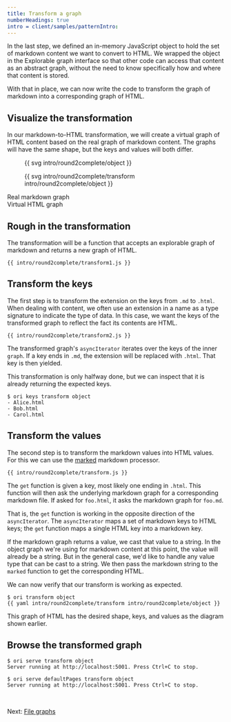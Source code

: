 ```yaml
---
title: Transform a graph
numberHeadings: true
intro = client/samples/patternIntro:
---
```


In the last step, we defined an in-memory JavaScript object to hold the set of markdown content we want to convert to HTML. We wrapped the object in the Explorable graph interface so that other code can access that content as an abstract graph, without the need to know specifically how and where that content is stored.

With that in place, we can now write the code to transform the graph of markdown into a corresponding graph of HTML.

## Visualize the transformation

In our markdown-to-HTML transformation, we will create a virtual graph of HTML content based on the real graph of markdown content. The graphs will have the same shape, but the keys and values will both differ.

<div class="sideBySide" style="grid-template-columns: 1fr 1.4fr;">
  <figure>
    {{ svg intro/round2complete/object }}
  </figure>
  <figure>
    {{ svg intro/round2complete/transform intro/round2complete/object }}
  </figure>
  <figcaption>Real markdown graph</figcaption>
  <figcaption>Virtual HTML graph</figcaption>
</div>

## Rough in the transformation

The transformation will be a function that accepts an explorable graph of markdown and returns a new graph of HTML.

```{{'js'}}
{{ intro/round2complete/transform1.js }}
```

## Transform the keys

The first step is to transform the extension on the keys from `.md` to `.html`. When dealing with content, we often use an extension in a name as a type signature to indicate the type of data. In this case, we want the keys of the transformed graph to reflect the fact its contents are HTML.

```{{'js'}}
{{ intro/round2complete/transform2.js }}
```

The transformed graph's `asyncIterator` iterates over the keys of the inner `graph`. If a key ends in `.md`, the extension will be replaced with `.html`. That key is then yielded.

This transformation is only halfway done, but we can inspect that it is already returning the expected keys.

```console
$ ori keys transform object
- Alice.html
- Bob.html
- Carol.html
```

## Transform the values

The second step is to transform the markdown values into HTML values. For this we can use the [marked](https://github.com/markedjs/marked) markdown processor.

```{{'js'}}
{{ intro/round2complete/transform.js }}
```

The `get` function is given a key, most likely one ending in `.html`. This function will then ask the underlying markdown graph for a corresponding markdown file. If asked for `foo.html`, it asks the markdown graph for `foo.md`.

That is, the `get` function is working in the opposite direction of the `asyncIterator`. The `asyncIterator` maps a set of markdown keys to HTML keys; the `get` function maps a single HTML key into a markdown key.

If the markdown graph returns a value, we cast that value to a string. In the object graph we're using for markdown content at this point, the value will already be a string. But in the general case, we'd like to handle any value type that can be cast to a string. We then pass the markdown string to the `marked` function to get the corresponding HTML.

We can now verify that our transform is working as expected.

```console
$ ori transform object
{{ yaml intro/round2complete/transform intro/round2complete/object }}
```

This graph of HTML has the desired shape, keys, and values as the diagram shown earlier.

## Browse the transformed graph

```console
$ ori serve transform object
Server running at http://localhost:5001. Press Ctrl+C to stop.
```

```console
$ ori serve defaultPages transform object
Server running at http://localhost:5001. Press Ctrl+C to stop.
```

&nbsp;

Next: [File graphs](intro5.html)
